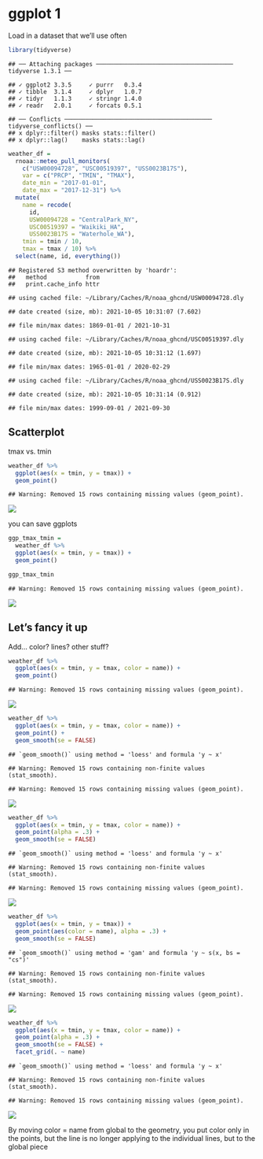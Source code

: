 ggplot 1
================

Load in a dataset that we’ll use often

``` r
library(tidyverse)
```

    ## ── Attaching packages ─────────────────────────────────────── tidyverse 1.3.1 ──

    ## ✓ ggplot2 3.3.5     ✓ purrr   0.3.4
    ## ✓ tibble  3.1.4     ✓ dplyr   1.0.7
    ## ✓ tidyr   1.1.3     ✓ stringr 1.4.0
    ## ✓ readr   2.0.1     ✓ forcats 0.5.1

    ## ── Conflicts ────────────────────────────────────────── tidyverse_conflicts() ──
    ## x dplyr::filter() masks stats::filter()
    ## x dplyr::lag()    masks stats::lag()

``` r
weather_df = 
  rnoaa::meteo_pull_monitors(
    c("USW00094728", "USC00519397", "USS0023B17S"),
    var = c("PRCP", "TMIN", "TMAX"), 
    date_min = "2017-01-01",
    date_max = "2017-12-31") %>%
  mutate(
    name = recode(
      id, 
      USW00094728 = "CentralPark_NY", 
      USC00519397 = "Waikiki_HA",
      USS0023B17S = "Waterhole_WA"),
    tmin = tmin / 10,
    tmax = tmax / 10) %>%
  select(name, id, everything())
```

    ## Registered S3 method overwritten by 'hoardr':
    ##   method           from
    ##   print.cache_info httr

    ## using cached file: ~/Library/Caches/R/noaa_ghcnd/USW00094728.dly

    ## date created (size, mb): 2021-10-05 10:31:07 (7.602)

    ## file min/max dates: 1869-01-01 / 2021-10-31

    ## using cached file: ~/Library/Caches/R/noaa_ghcnd/USC00519397.dly

    ## date created (size, mb): 2021-10-05 10:31:12 (1.697)

    ## file min/max dates: 1965-01-01 / 2020-02-29

    ## using cached file: ~/Library/Caches/R/noaa_ghcnd/USS0023B17S.dly

    ## date created (size, mb): 2021-10-05 10:31:14 (0.912)

    ## file min/max dates: 1999-09-01 / 2021-09-30

## Scatterplot

tmax vs. tmin

``` r
weather_df %>% 
  ggplot(aes(x = tmin, y = tmax)) +
  geom_point()
```

    ## Warning: Removed 15 rows containing missing values (geom_point).

![](Viz_Part1_files/figure-gfm/unnamed-chunk-3-1.png)<!-- -->

you can save ggplots

``` r
ggp_tmax_tmin = 
  weather_df %>% 
  ggplot(aes(x = tmin, y = tmax)) +
  geom_point()

ggp_tmax_tmin
```

    ## Warning: Removed 15 rows containing missing values (geom_point).

![](Viz_Part1_files/figure-gfm/unnamed-chunk-4-1.png)<!-- -->

## Let’s fancy it up

Add… color? lines? other stuff?

``` r
weather_df %>% 
  ggplot(aes(x = tmin, y = tmax, color = name)) +
  geom_point() 
```

    ## Warning: Removed 15 rows containing missing values (geom_point).

![](Viz_Part1_files/figure-gfm/unnamed-chunk-5-1.png)<!-- -->

``` r
weather_df %>% 
  ggplot(aes(x = tmin, y = tmax, color = name)) +
  geom_point() +
  geom_smooth(se = FALSE)
```

    ## `geom_smooth()` using method = 'loess' and formula 'y ~ x'

    ## Warning: Removed 15 rows containing non-finite values (stat_smooth).

    ## Warning: Removed 15 rows containing missing values (geom_point).

![](Viz_Part1_files/figure-gfm/unnamed-chunk-5-2.png)<!-- -->

``` r
weather_df %>% 
  ggplot(aes(x = tmin, y = tmax, color = name)) +
  geom_point(alpha = .3) +
  geom_smooth(se = FALSE)
```

    ## `geom_smooth()` using method = 'loess' and formula 'y ~ x'

    ## Warning: Removed 15 rows containing non-finite values (stat_smooth).

    ## Warning: Removed 15 rows containing missing values (geom_point).

![](Viz_Part1_files/figure-gfm/unnamed-chunk-5-3.png)<!-- -->

``` r
weather_df %>% 
  ggplot(aes(x = tmin, y = tmax)) +
  geom_point(aes(color = name), alpha = .3) +
  geom_smooth(se = FALSE)
```

    ## `geom_smooth()` using method = 'gam' and formula 'y ~ s(x, bs = "cs")'

    ## Warning: Removed 15 rows containing non-finite values (stat_smooth).

    ## Warning: Removed 15 rows containing missing values (geom_point).

![](Viz_Part1_files/figure-gfm/unnamed-chunk-5-4.png)<!-- -->

``` r
weather_df %>% 
  ggplot(aes(x = tmin, y = tmax, color = name)) +
  geom_point(alpha = .3) +
  geom_smooth(se = FALSE) +
  facet_grid(. ~ name)
```

    ## `geom_smooth()` using method = 'loess' and formula 'y ~ x'

    ## Warning: Removed 15 rows containing non-finite values (stat_smooth).

    ## Warning: Removed 15 rows containing missing values (geom_point).

![](Viz_Part1_files/figure-gfm/unnamed-chunk-5-5.png)<!-- -->

By moving color = name from global to the geometry, you put color only
in the points, but the line is no longer applying to the individual
lines, but to the global piece
